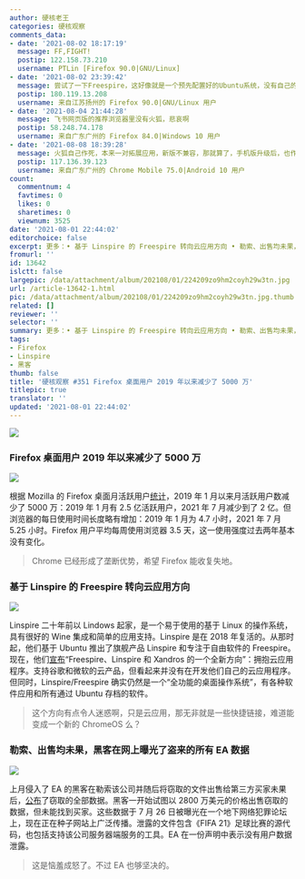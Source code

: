 ```yaml
---
author: 硬核老王
categories: 硬核观察
comments_data:
- date: '2021-08-02 18:17:19'
  message: FF,FIGHT!
  postip: 122.158.73.210
  username: PTLin [Firefox 90.0|GNU/Linux]
- date: '2021-08-02 23:39:42'
  message: 尝试了一下Freespire，这好像就是一个预先配置好的Ubuntu系统，没有自己的软件仓库，只是预先安装了Xfce和一些常用软件。。。外网评论说还不如Xubuntu呢
  postip: 180.119.13.208
  username: 来自江苏扬州的 Firefox 90.0|GNU/Linux 用户
- date: '2021-08-04 21:44:28'
  message: 飞书网页版的推荐浏览器里没有火狐，悲哀啊
  postip: 58.248.74.178
  username: 来自广东广州的 Firefox 84.0|Windows 10 用户
- date: '2021-08-08 18:39:28'
  message: 火狐自己作死，本来一对拓展应用，新版不兼容，那就算了，手机版升级后，也作死，慢卡就算了，还他么没有扩展程序用。
  postip: 117.136.39.123
  username: 来自广东广州的 Chrome Mobile 75.0|Android 10 用户
count:
  commentnum: 4
  favtimes: 0
  likes: 0
  sharetimes: 0
  viewnum: 3525
date: '2021-08-01 22:44:02'
editorchoice: false
excerpt: 更多：• 基于 Linspire 的 Freespire 转向云应用方向 • 勒索、出售均未果，黑客在网上曝光了盗来的所有 EA 数据
fromurl: ''
id: 13642
islctt: false
largepic: /data/attachment/album/202108/01/224209zo9hm2coyh29w3tn.jpg
url: /article-13642-1.html
pic: /data/attachment/album/202108/01/224209zo9hm2coyh29w3tn.jpg.thumb.jpg
related: []
reviewer: ''
selector: ''
summary: 更多：• 基于 Linspire 的 Freespire 转向云应用方向 • 勒索、出售均未果，黑客在网上曝光了盗来的所有 EA 数据
tags:
- Firefox
- Linspire
- 黑客
thumb: false
title: '硬核观察 #351 Firefox 桌面用户 2019 年以来减少了 5000 万'
titlepic: true
translator: ''
updated: '2021-08-01 22:44:02'
---
```


![](/data/attachment/album/202108/01/224209zo9hm2coyh29w3tn.jpg)


### Firefox 桌面用户 2019 年以来减少了 5000 万


![](/data/attachment/album/202108/01/224218jxb871jhp1gdzjxd.jpg)


根据 Mozilla 的 Firefox 桌面月活跃用户[统计](https://data.firefox.com/dashboard/user-activity)，2019 年 1 月以来月活跃用户数减少了 5000 万：2019 年 1 月有 2.5 亿活跃用户，2021 年 7 月减少到了 2 亿。但浏览器的每日使用时间长度略有增加：2019 年 1 月为 4.7 小时，2021 年 7 月 5.25 小时。Firefox 用户平均每周使用浏览器 3.5 天，这一使用强度过去两年基本没有变化。



> 
> Chrome 已经形成了垄断优势，希望 Firefox 能收复失地。
> 
> 
> 


### 基于 Linspire 的 Freespire 转向云应用方向


![](/data/attachment/album/202108/01/224330iqooiipyhaillrqy.jpg)


Linspire 二十年前以 Lindows 起家，是一个易于使用的基于 Linux 的操作系统，具有很好的 Wine 集成和简单的应用支持。Linspire 是在 2018 年复活的。从那时起，他们基于 Ubuntu 推出了旗舰产品 Linspire 和专注于自由软件的 Freespire。现在，他们[宣布](https://www.freespire.net/2021/07/freespire-77-released.html?m=1)“Freespire、Linspire 和 Xandros 的一个全新方向”：拥抱云应用程序。支持谷歌和微软的云产品，但看起来并没有在开发他们自己的云应用程序。但同时，Linspire/Freespire 确实仍然是一个“全功能的桌面操作系统”，有各种软件应用和所有通过 Ubuntu 存档的软件。



> 
> 这个方向有点令人迷惑啊，只是云应用，那无非就是一些快捷链接，难道能变成一个新的 ChromeOS 么？
> 
> 
> 


### 勒索、出售均未果，黑客在网上曝光了盗来的所有 EA 数据


![](/data/attachment/album/202108/01/224347i666uuu8p6qqdlqs.jpg)


上月侵入了 EA 的黑客在勒索该公司并随后将窃取的文件出售给第三方买家未果后，[公布](https://therecord.media/hackers-leak-full-ea-data-after-failed-extortion-attempt/)了窃取的全部数据。黑客一开始试图以 2800 万美元的价格出售窃取的数据，但未能找到买家。这些数据于 7 月 26 日被曝光在一个地下网络犯罪论坛上，现在正在种子网站上广泛传播。泄露的文件包含《FIFA 21》足球比赛的源代码，也包括支持该公司服务器端服务的工具。EA 在一份声明中表示没有用户数据泄露。



> 
> 这是恼羞成怒了。不过 EA 也够坚决的。
> 
> 
>